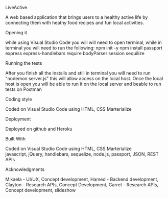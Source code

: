 <!-- Project Title
One Paragraph of project description goes here -->

LiveActive

A web based application that brings users to a healthy active life by connecting them with heathy food recipes and fun local activities. 

<!-- Prerequisites
What things you need to install the software and how to install them  -->

Opening it 

while using Visual Studio Code you will will need to open terminal, while in terminal you will need to run the following:
npm init -y 
npm install passport express express-handlebars require bodyParser session sequilize

Running the tests
<!-- Explain how to run the automated tests for this system -->
After you finish all the installs and still in terminal you will need to run "nodemon server.js" this will allow access on the local host. Once the local host is open you will be able to run it on the local server and beable to run tests on Postman

Coding style 
<!-- Explain what these are -->
Coded on Visual Studio Code using HTML, CSS Marterialize  

Deployment
<!-- Add additional notes about how to deploy this on a live system -->
Deployed on github and Heroku 

Built With
<!-- Explain what technogies used -->
Coded on Visual Studio Code using HTML, CSS Marterialize  
javascript, jQuery, handlebars, sequelize, node.js, passport, JSON, REST APIs 

Acknowledgments
<!-- Add contributors-->
Mikaela - UI/UX, Concept development, 
Hamed - Backend development, 
Clayton - Research APIs, Concept Development, 
Garret - Research APIs, Concept development, slideshow  
